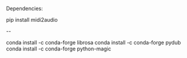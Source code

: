 Dependencies:

pip install midi2audio

--

conda install -c conda-forge librosa
conda install -c conda-forge pydub
conda install -c conda-forge python-magic
